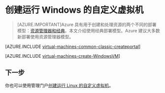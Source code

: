 <properties
	pageTitle="创建自定义 Windows 虚拟机 | Azure"
	description="了解如何从 Azure 管理门户使用经典部署模型创建自定义 Windows 虚拟机。"
	services="virtual-machines-windows"
	documentationCenter=""
	authors="cynthn"
	manager="timlt"
	editor="tysonn"
	tags="azure-service-management"/>

<tags
	ms.service="virtual-machines-windows"
	ms.date="04/29/2016"
	wacn.date="06/29/2016"/>

	
# 创建运行 Windows 的自定义虚拟机

> [AZURE.IMPORTANT]Azure 具有用于创建和处理资源的两个不同的部署模型：[资源管理器和经典](/documentation/articles/resource-manager-deployment-model)。本文介绍使用经典部署模型。Azure 建议大多数新部署使用资源管理器模型。

[AZURE.INCLUDE [virtual-machines-common-classic-createportal](../includes/virtual-machines-common-classic-createportal.md)]

[AZURE.INCLUDE [virtual-machines-create-WindowsVM](../includes/virtual-machines-create-windowsvm.md)]

## 下一步

你也可以使用管理门户[创建运行 Linux 的自定义虚拟机](/documentation/articles/virtual-machines-linux-classic-createportal)。

<!---HONumber=Mooncake_0215_2016-->